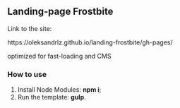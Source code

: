 <h2>Landing-page Frostbite</h2>
<p>Link to the site:<p>
<p>https://oleksandrlz.github.io/landing-frostbite/gh-pages/</p>

<span>optimized for fast-loading and CMS</span>

<h3>How to use</h3>

<ol>
	<li>Install Node Modules: <strong>npm i</strong>;</li>
	<li>Run the template: <strong>gulp</strong>.</li>
</ol>
